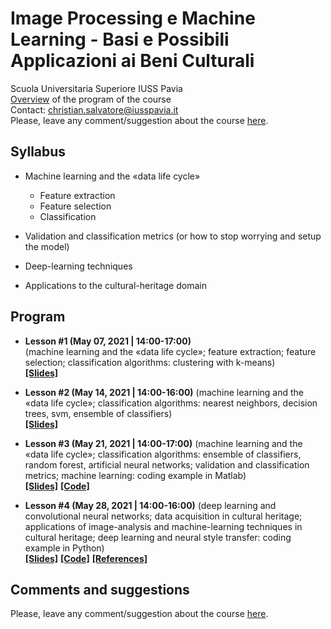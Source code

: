# Image Processing e Machine Learning - Basi e Possibili Applicazioni ai Beni Culturali
Scuola Universitaria Superiore IUSS Pavia
<br>
[Overview](https://github.com/christiansalvatore/machinelearning-culturalheritage-iusspavia/blob/main/lessons/L0__overview.pdf) of the program of the course
<br>
Contact: christian.salvatore@iusspavia.it
<br>
Please, leave any comment/suggestion about the course [here](https://docs.google.com/forms/d/e/1FAIpQLSdfh8cLghznwJbcOp3FPGibvxSLv4nuTp6vvxt16I_msl4F-A/viewform?usp=sf_link).


## Syllabus
* Machine learning and the «data life cycle»
    * Feature extraction
    * Feature selection
    * Classification

* Validation and classification metrics
   (or how to stop worrying and setup the model)

* Deep-learning techniques

* Applications to the cultural-heritage
   domain
   

## Program
* __Lesson #1 (May 07, 2021 \| 14:00-17:00)__ <br>
(machine learning and the «data life cycle»; feature extraction; feature selection; classification algorithms: clustering with k-means) <br>
[__[Slides]__](https://github.com/christiansalvatore/machinelearning-culturalheritage-iusspavia/blob/main/lessons/L1__machinelearning.pdf)

* __Lesson #2 (May 14, 2021 \| 14:00-16:00)__
(machine learning and the «data life cycle»; classification algorithms: nearest neighbors, decision trees, svm, ensemble of classifiers) <br>
[__[Slides]__](https://github.com/christiansalvatore/machinelearning-culturalheritage-iusspavia/blob/main/lessons/L1__machinelearning.pdf)

* __Lesson #3 (May 21, 2021 \| 14:00-17:00)__
(machine learning and the «data life cycle»; classification algorithms: ensemble of classifiers, random forest, artificial neural networks; validation and classification metrics; machine learning: coding example in Matlab) <br>
[__[Slides]__](https://github.com/christiansalvatore/machinelearning-culturalheritage-iusspavia/blob/main/lessons/)
[__[Code]__](https://github.com/christiansalvatore/machinelearning-culturalheritage-iusspavia/blob/main/code/)

* __Lesson #4 (May 28, 2021 \| 14:00-16:00)__
(deep learning and convolutional neural networks; data acquisition in cultural heritage; applications of image-analysis and machine-learning techniques in cultural heritage; deep learning and neural style transfer: coding example in Python) <br>
[__[Slides]__](https://github.com/christiansalvatore/machinelearning-culturalheritage-iusspavia/blob/main/lessons/)
[__[Code]__](https://github.com/christiansalvatore/machinelearning-culturalheritage-iusspavia/blob/main/code/)
[__[References]__](https://github.com/christiansalvatore/machinelearning-culturalheritage-iusspavia/blob/main/references/)

## Comments and suggestions
Please, leave any comment/suggestion about the course [here](https://docs.google.com/forms/d/e/1FAIpQLSdfh8cLghznwJbcOp3FPGibvxSLv4nuTp6vvxt16I_msl4F-A/viewform?usp=sf_link).

